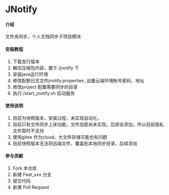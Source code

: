# JNotify

#### 介绍
文件夹同步，个人文档同步子项目模块


#### 安装教程

1. 下载发行版本
2. 解压压缩包内容，置于./jnotify 下
3. 安装java运行环境
4. 修改配额日志文件jnotify.properties ,设置云端环境帐号密码，地址
5. 修改project 配置需要同步的目录
6. 执行./start_jnotify.sh 启动服务

#### 使用说明

1. 目前为快照版本，安装过程，未实现自动化，
2. 目前只有文件同步上床功能，文件加密尚未实现，后续会添加，所以目前隐私文件暂时不支持
3. 使用gitee 作为cloud，大文件存储可能也有问题
4. 目前快照版本无法将远端文件，覆盖到本地同步目录，后续添加

#### 参与贡献

1.  Fork 本仓库
2.  新建 Feat_xxx 分支
3.  提交代码
4.  新建 Pull Request



